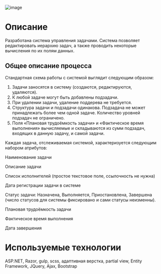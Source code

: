 ﻿![image](https://github.com/Mark65537/ToDoList21/blob/master/Screenshots/screenshot1.png)
<h1>Описание</h1>
 Разработана система управления задачами. Система позволяет
редактировать иерархию задач, а также проводить некоторые вычисления по их полям данных.

<h2>Общее описание процесса</h2>

Стандартная схема работы с системой выглядит следующим образом:

1. Задачи заносятся в систему (создаются, редактируются, удаляются).
2. К любой задаче могут быть добавлены подзадачи.
3. При удалении задачи, удаление поддерева не требуется.
4. Структура задачи и подзадачи одинакова. Подзадача не может принадлежать более чем
одной задаче. Количество уровней подзадач не ограничено.
5. Поля «Плановая трудоёмкость задачи» и «Фактическое время выполнения» вычисляемые
и складываются из сумм подзадач, входящих в данную задачу, и самой задачи.

Каждая задача, отслеживаемая системой, характеризуется следующим набором атрибутов:
</p> Наименование задачи
</p> Описание задачи
</p> Список исполнителей (простое текстовое поле, ссылочность не нужна)
</p> Дата регистрации задачи в системе
</p> Статус задачи: Назначена, Выполняется, Приостановлена, Завершена (число статусов для
системы фиксировано и сами статусы неизменны).
</p> Плановая трудоёмкость задачи
</p> Фактическое время выполнения
</p> Дата завершения

<h1>Используемые технологии</h1>
ASP.NET, Razor, gulp, scss, адаптивная верстка, partial view,
Entity Framework, JQuery, Ajax, Bootstrap